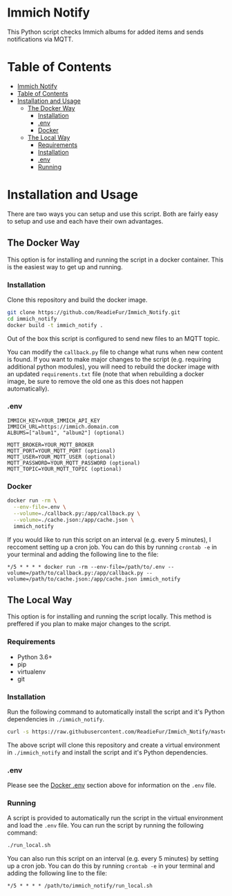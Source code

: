 # Immich Notify
This Python script checks Immich albums for added items and sends notifications via MQTT.

# Table of Contents
- [Immich Notify](#immich-notify)
- [Table of Contents](#table-of-contents)
- [Installation and Usage](#installation-and-usage)
  - [The Docker Way](#the-docker-way)
    - [Installation](#installation)
    - [.env](#env)
    - [Docker](#docker)
  - [The Local Way](#the-local-way)
    - [Requirements](#requirements)
    - [Installation](#installation-1)
    - [.env](#env-1)
    - [Running](#running)

# Installation and Usage
There are two ways you can setup and use this script. Both are fairly easy to setup and use and each have their own advantages.

## The Docker Way
This option is for installing and running the script in a docker container. This is the easiest way to get up and running.

### Installation
Clone this repository and build the docker image.
```bash
git clone https://github.com/ReadieFur/Immich_Notify.git
cd immich_notify
docker build -t immich_notify .
```

Out of the box this script is configured to send new files to an MQTT topic.

You can modify the `callback.py` file to change what runs when new content is found. If you want to make major changes to the script (e.g. requiring additional python modules), you will need to rebuild the docker image with an updated `requirements.txt` file (note that when rebuilding a docker image, be sure to remove the old one as this does not happen automatically).

### .env
```
IMMICH_KEY=YOUR_IMMICH_API_KEY
IMMICH_URL=https://immich.domain.com
ALBUMS=["album1", "album2"] (optional)

MQTT_BROKER=YOUR_MQTT_BROKER
MQTT_PORT=YOUR_MQTT_PORT (optional)
MQTT_USER=YOUR_MQTT_USER (optional)
MQTT_PASSWORD=YOUR_MQTT_PASSWORD (optional)
MQTT_TOPIC=YOUR_MQTT_TOPIC (optional)
```

### Docker
```bash
docker run -rm \
  --env-file=.env \
  --volume=./callback.py:/app/callback.py \
  --volume=./cache.json:/app/cache.json \
  immich_notify
```

If you would like to run this script on an interval (e.g. every 5 minutes), I reccoment setting up a cron job. You can do this by running `crontab -e` in your terminal and adding the following line to the file:
```
*/5 * * * * docker run -rm --env-file=/path/to/.env --volume=/path/to/callback.py:/app/callback.py --volume=/path/to/cache.json:/app/cache.json immich_notify
```

## The Local Way
This option is for installing and running the script locally. This method is preffered if you plan to make major changes to the script.

### Requirements
- Python 3.6+
- pip
- virtualenv
- git

### Installation
Run the following command to automatically install the script and it's Python dependencies in `./immich_notify`.
```bash
curl -s https://raw.githubusercontent.com/ReadieFur/Immich_Notify/master/install.sh | bash
```

The above script will clone this repository and create a virtual environment in `./immich_notify` and install the script and it's Python dependencies.

### .env
Please see the [Docker .env](#env) section above for information on the `.env` file.

### Running
A script is provided to automatically run the script in the virtual environment and load the `.env` file. You can run the script by running the following command:
```bash
./run_local.sh
```

You can also run this script on an interval (e.g. every 5 minutes) by setting up a cron job. You can do this by running `crontab -e` in your terminal and adding the following line to the file:
```
*/5 * * * * /path/to/immich_notify/run_local.sh
```
